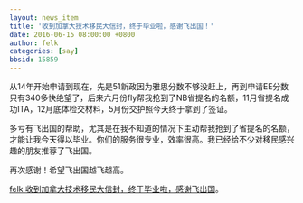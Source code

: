 ```yaml
---
layout: news_item
title: '收到加拿大技术移民大信封，终于毕业啦，感谢飞出国！'
date: 2016-06-15 08:00:00 +0800
author: felk
categories: [say]
bbsid: 15859
---
```


从14年开始申请到现在，先是51新政因为雅思分数不够没赶上，再到申请EE分数只有340多快绝望了，后来六月份fly帮我抢到了NB省提名的名额，11月省提名成功ITA，12月底体检交材料，5月份交护照今天终于拿到了签证。

多亏有飞出国的帮助，尤其是在我不知道的情况下主动帮我抢到了省提名的名额，才能让我今天得以毕业。你们的服务很专业，效率很高。我已经给不少对移民感兴趣的朋友推荐了飞出国。

再次感谢！希望飞出国越飞越高。

[felk 收到加拿大技术移民大信封，终于毕业啦，感谢飞出国](http://bbs.fcgvisa.com/t/topic/15859)。